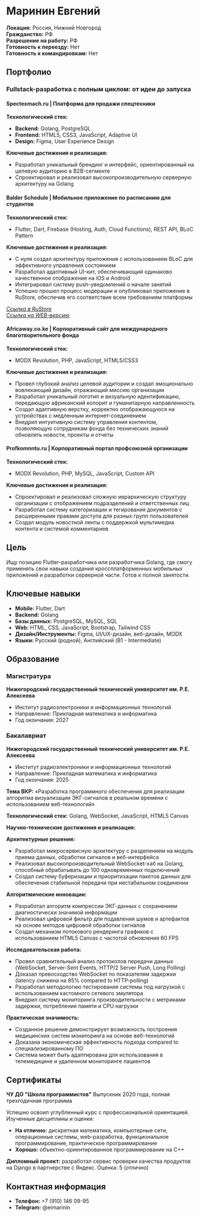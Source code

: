 # Маринин Евгений

**Локация:** Россия, Нижний Новгород  
**Гражданство:** РФ  
**Разрешение на работу:** РФ  
**Готовность к переезду:** Нет  
**Готовность к командировкам:** Нет  

## Портфолио

### Fullstack-разработка с полным циклом: от идеи до запуска

#### Spectexmach.ru | Платформа для продажи спецтехники
**Технологический стек:**
- **Backend:** Golang, PostgreSQL
- **Frontend:** HTML5, CSS3, JavaScript, Adaptive UI
- **Design:** Figma, User Experience Design

**Ключевые достижения и реализация:**
- Разработал уникальный брендинг и интерфейс, ориентированный на целевую аудиторию в B2B-сегменте
- Спроектировал и реализовал высокопроизводительную серверную архитектуру на Golang

#### Balder Schedule | Мобильное приложение по расписанию для студентов
**Технологический стек:**
- Flutter, Dart, Firebase (Hosting, Auth, Cloud Functions), REST API, BLoC Pattern

**Ключевые достижения и реализация:**
- С нуля создал архитектуру приложения с использованием BLoC для эффективного управления состоянием
- Разработал адаптивный UI-кит, обеспечивающий одинаково качественное отображение на iOS и Android
- Интегрировал систему push-уведомлений о начале занятий
- Успешно прошел процесс модерации и опубликовал приложение в RuStore, обеспечив его соответствие всем требованиям платформы

*[Ссылка в RuStore](https://www.rustore.ru/catalog/app/com.eimarinin.balder_schedule)*  
*[Ссылка на WEB-версию](https://balder-schedule.web.app/)*

#### Africaway.co.ke | Корпоративный сайт для международного благотворительного фонда
**Технологический стек:**
- MODX Revolution, PHP, JavaScript, HTML5/CSS3

**Ключевые достижения и реализация:**
- Провел глубокий анализ целевой аудитории и создал эмоционально вовлекающий дизайн, отражающий миссию организации
- Разработал уникальный логотип и визуальную идентификацию, передающую африканский колорит и гуманитарную направленность
- Создал адаптивную верстку, корректно отображающуюся на устройствах с медленным интернет-соединением
- Внедрил интуитивную систему управления контентом, позволяющую сотрудникам фонда без технических знаний обновлять новости, проекты и отчеты

#### Profkomnntu.ru | Корпоративный портал профсоюзной организации
**Технологический стек:**
- MODX Revolution, PHP, MySQL, JavaScript, Custom API

**Ключевые достижения и реализация:**
- Спроектировал и реализовал сложную иерархическую структуру организации с отображением подразделений и ответственных лиц
- Разработал систему категоризации и тегирования документов с расширенными правами доступа для разных групп пользователей
- Создал модуль новостной ленты с поддержкой мультимедиа контента и системой комментариев

## Цель
Ищу позицию Flutter-разработчика или разработчика Golang, где смогу применять свои навыки создания кроссплатформенных мобильных приложений и разработки серверной части. Готов к полной занятости.

## Ключевые навыки
- **Mobile:** Flutter, Dart
- **Backend:** Golang
- **Базы данных:** PostgreSQL, MySQL, SQL
- **Web:** HTML, CSS, JavaScript, Bootstrap, Tailwind CSS
- **Дизайн/Инструменты:** Figma, UI/UX-дизайн, веб-дизайн, MODX
- **Языки:** Русский (родной), Английский (B1 - Intermediate)

## Образование

### Магистратура
**Нижегородский государственный технический университет им. Р.Е. Алексеева**
- Институт радиоэлектроники и информационных технологий
- Направление: Прикладная математика и информатика
- Год окончания: 2027

### Бакалавриат
**Нижегородский государственный технический университет им. Р.Е. Алексеева**
- Институт радиоэлектроники и информационных технологий
- Направление: Прикладная математика и информатика
- Год окончания: 2025

**Тема ВКР:** «Разработка программного обеспечения для реализации алгоритма визуализации ЭКГ-сигналов в реальном времени с использованием веб-технологий»

**Технологический стек:** Golang, WebSocket, JavaScript, HTML5 Canvas

**Научно-технические достижения и реализация:**

**Архитектурные решения:**
- Разработал микросервисную архитектуру с разделением на модуль приема данных, обработки сигналов и веб-интерфейса
- Реализовал высокопроизводительный WebSocket-хаб на Golang, способный обрабатывать до 100 одновременных подключений
- Создал систему буферизации и приоритизации пакетов данных для обеспечения стабильной передачи при нестабильном соединении

**Алгоритмические инновации:**
- Разработал алгоритм компрессии ЭКГ-данных с сохранением диагностически значимой информации
- Реализовал цифровой фильтр для подавления шумов и артефактов на основе методов цифровой обработки сигналов
- Создал механизм потокового рендеринга графиков с использованием HTML5 Canvas с частотой обновления 60 FPS

**Исследовательская работа:**
- Провел сравнительный анализ протоколов передачи данных (WebSocket, Server-Sent Events, HTTP/2 Server Push, Long Polling)
- Доказал превосходство WebSocket по показателям задержки (latency снижена на 85% compared to HTTP-polling)
- Разработал методологию тестирования системы под нагрузкой с использованием кастомного сетевого эмулятора
- Внедрил систему мониторинга производительности с метриками задержки, потребления памяти и CPU нагрузки

**Практическая значимость:**
- Созданное решение демонстрирует возможность построения медицинских систем мониторинга на основе веб-технологий
- Доказана экономическая эффективность подхода compared to специализированному ПО
- Система может быть адаптирована для использования в телемедицине и удаленном мониторинге пациентов

## Сертификаты
**ЧУ ДО "Школа программистов"**
Выпускник 2020 года, полная трехгодичная программа

Успешно освоил углубленный курс с профессиональной ориентацией. Изученные дисциплины и оценки:
- **На отлично:** дискретная математика, компьютерные сети, операционные системы, web-разработка, функциональное программирование, практическое программирование
- **Хорошо:** объектно-ориентированное программирование на C++

**Дипломный проект:** разработал сервис проверки качества продуктов на Django в партнерстве с Яндекс. Оценка: 5 (отлично)

## Контактная информация
- **Телефон:** +7 (910) 146 09-95
- **Telegram:** @eimarinin